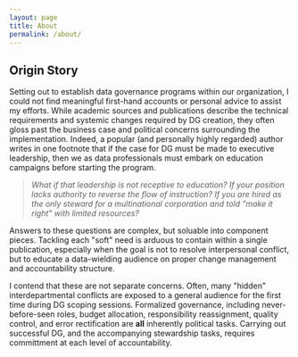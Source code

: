 ```yaml
---
layout: page
title: About
permalink: /about/
---
```


<h2>Origin Story</h2>

Setting out to establish data governance programs within our organization, I could not find meaningful first-hand accounts 
  or personal advice to assist my efforts. While academic sources and publications describe the technical requirements and systemic 
  changes required by DG creation, they often gloss past the business case and political concerns surrounding the implementation. Indeed, 
  a popular (and personally highly regarded) author writes in one footnote that if the case for DG must be made to executive leadership, 
  then we as data professionals must embark on education campaigns before starting the program.<br>
  
  
  ><em>What if that leadership is not receptive to education? If your position lacks authority to reverse the flow of instruction? If you 
    are hired as the only steward for a multinational corporation and told "make it right" with limited resources?</em><br>
  
  
  Answers to these questions are complex, but soluable into component pieces. Tackling each "soft" need is arduous to contain within a 
  single publication, especially when the goal is not to resolve interpersonal conflict, but to educate a data-wielding audience on 
  proper change management and accountability structure.<br>
  
  
  I contend that these are not separate concerns. Often, many "hidden" interdepartmental conflicts are exposed to a general audience for 
  the first time during DG scoping sessions. Formalized governance, including never-before-seen roles, budget allocation, responsibility 
  reassignment, quality control, and error rectification are __all__ inherently political tasks. Carrying out successful DG, and the 
  accompanying stewardship tasks, requires committment at each level of accountability.<br>
